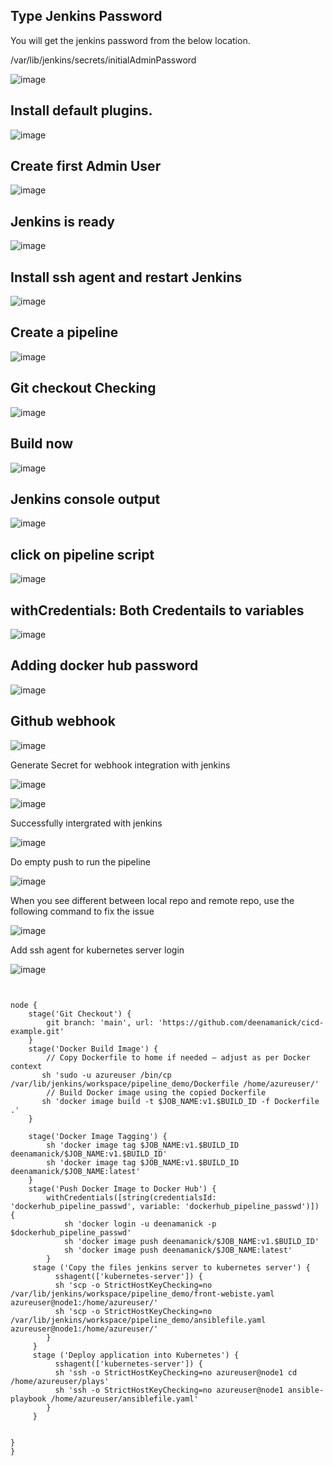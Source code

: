 
## Type Jenkins Password

You will get the jenkins password from the below location. 

/var/lib/jenkins/secrets/initialAdminPassword

![image](https://github.com/user-attachments/assets/3b387037-48e9-432e-9775-24abe58ada21)


## Install default plugins.

![image](https://github.com/user-attachments/assets/89a2e95f-ff77-4a2f-956f-0ec072bb4ee8)

## Create first Admin User

![image](https://github.com/user-attachments/assets/23730b47-6e09-4edf-9740-8073fdac9506)

## Jenkins is ready

![image](https://github.com/user-attachments/assets/d22c98ba-3079-49ce-b53c-11b61bc1fe66)


## Install ssh agent and restart Jenkins

![image](https://github.com/user-attachments/assets/54407077-d13f-4664-901e-7bc1ccc433e9)

## Create a pipeline

![image](https://github.com/user-attachments/assets/17bfe8ac-9f62-441f-9056-35ebec525dda)

## Git checkout Checking

![image](https://github.com/user-attachments/assets/9af05228-2030-482c-9dd2-c6fd719a0536)

## Build now


![image](https://github.com/user-attachments/assets/ec4af5c3-b379-4bb8-8999-aad6ee3ffb54)

## Jenkins console output

![image](https://github.com/user-attachments/assets/baca0203-d6ad-4d70-a23c-4fecf71e8081)

## click on pipeline script

![image](https://github.com/user-attachments/assets/f58e5d80-bce7-4ad4-b69d-7e3359e0fb54)

## withCredentials: Both Credentails to variables

![image](https://github.com/user-attachments/assets/9e7d31c5-b5f8-4b99-9cfc-8d429616e93f)


## Adding docker hub password

![image](https://github.com/user-attachments/assets/678b5a3e-20df-4a88-b90a-cf676f71d3fd)

## Github webhook

![image](https://github.com/user-attachments/assets/45dca027-9530-4698-adff-0e83e11c67c0)

Generate Secret for webhook integration with jenkins

![image](https://github.com/user-attachments/assets/449c12c9-3c5e-4445-b13e-9ae589209097)

![image](https://github.com/user-attachments/assets/14207fcf-70cc-41e7-9fca-5dbf1a2da1f7)

Successfully intergrated with jenkins

![image](https://github.com/user-attachments/assets/4a1d1eea-7a4c-4c2d-a2fc-3b2c6e92c189)

Do empty push to run the pipeline

![image](https://github.com/user-attachments/assets/2fdb9fb2-474a-455a-908f-64cc3e8833a1)

When you see different between local repo and remote repo, use the following command to fix the issue

![image](https://github.com/user-attachments/assets/65a7e77a-b977-428a-a52a-f359520aee17)

Add ssh agent for kubernetes server login

![image](https://github.com/user-attachments/assets/dd6c4eda-4d21-462a-ae2b-182bb0f16620)



```


node {
    stage('Git Checkout') {
        git branch: 'main', url: 'https://github.com/deenamanick/cicd-example.git'
    }
    stage('Docker Build Image') {
        // Copy Dockerfile to home if needed — adjust as per Docker context
       sh 'sudo -u azureuser /bin/cp /var/lib/jenkins/workspace/pipeline_demo/Dockerfile /home/azureuser/'
        // Build Docker image using the copied Dockerfile
       sh 'docker image build -t $JOB_NAME:v1.$BUILD_ID -f Dockerfile .'
    }

    stage('Docker Image Tagging') {
        sh 'docker image tag $JOB_NAME:v1.$BUILD_ID deenamanick/$JOB_NAME:v1.$BUILD_ID'
        sh 'docker image tag $JOB_NAME:v1.$BUILD_ID deenamanick/$JOB_NAME:latest'
    }
    stage('Push Docker Image to Docker Hub') {
        withCredentials([string(credentialsId: 'dockerhub_pipeline_passwd', variable: 'dockerhub_pipeline_passwd')]) {
            sh 'docker login -u deenamanick -p $dockerhub_pipeline_passwd'
            sh 'docker image push deenamanick/$JOB_NAME:v1.$BUILD_ID'
            sh 'docker image push deenamanick/$JOB_NAME:latest'
        }
     stage ('Copy the files jenkins server to kubernetes server') {
          sshagent(['kubernetes-server']) {
          sh 'scp -o StrictHostKeyChecking=no /var/lib/jenkins/workspace/pipeline_demo/front-webiste.yaml azureuser@node1:/home/azureuser/'
          sh 'scp -o StrictHostKeyChecking=no /var/lib/jenkins/workspace/pipeline_demo/ansiblefile.yaml azureuser@node1:/home/azureuser/'
        }
     }
     stage ('Deploy application into Kubernetes') {
          sshagent(['kubernetes-server']) {
          sh 'ssh -o StrictHostKeyChecking=no azureuser@node1 cd /home/azureuser/plays'
          sh 'ssh -o StrictHostKeyChecking=no azureuser@node1 ansible-playbook /home/azureuser/ansiblefile.yaml'
        }
     }
     
     
}
}

```
